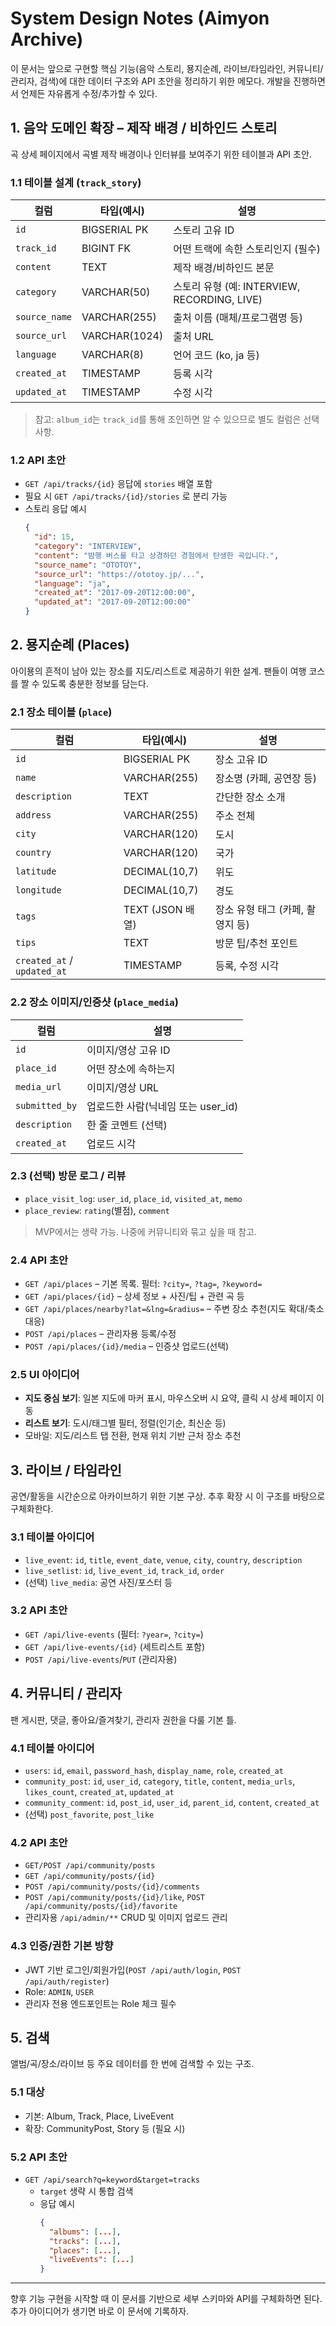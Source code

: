 ﻿# System Design Notes (Aimyon Archive)

이 문서는 앞으로 구현할 핵심 기능(음악 스토리, 묭지순례, 라이브/타임라인, 커뮤니티/관리자, 검색)에 대한 데이터 구조와 API 초안을 정리하기 위한 메모다. 개발을 진행하면서 언제든 자유롭게 수정/추가할 수 있다.

## 1. 음악 도메인 확장 – 제작 배경 / 비하인드 스토리

곡 상세 페이지에서 곡별 제작 배경이나 인터뷰를 보여주기 위한 테이블과 API 초안.

### 1.1 테이블 설계 (`track_story`)
| 컬럼 | 타입(예시) | 설명 |
|------|-----------|------|
| `id` | BIGSERIAL PK | 스토리 고유 ID |
| `track_id` | BIGINT FK | 어떤 트랙에 속한 스토리인지 (필수) |
| `content` | TEXT | 제작 배경/비하인드 본문 |
| `category` | VARCHAR(50) | 스토리 유형 (예: INTERVIEW, RECORDING, LIVE) |
| `source_name` | VARCHAR(255) | 출처 이름 (매체/프로그램명 등) |
| `source_url` | VARCHAR(1024) | 출처 URL |
| `language` | VARCHAR(8) | 언어 코드 (ko, ja 등) |
| `created_at` | TIMESTAMP | 등록 시각 |
| `updated_at` | TIMESTAMP | 수정 시각 |

> 참고: `album_id`는 `track_id`를 통해 조인하면 알 수 있으므로 별도 컬럼은 선택 사항.

### 1.2 API 초안
- `GET /api/tracks/{id}` 응답에 `stories` 배열 포함
- 필요 시 `GET /api/tracks/{id}/stories` 로 분리 가능
- 스토리 응답 예시
  ```json
  {
    "id": 15,
    "category": "INTERVIEW",
    "content": "밤행 버스를 타고 상경하던 경험에서 탄생한 곡입니다.",
    "source_name": "OTOTOY",
    "source_url": "https://ototoy.jp/...",
    "language": "ja",
    "created_at": "2017-09-20T12:00:00",
    "updated_at": "2017-09-20T12:00:00"
  }
  ```

## 2. 묭지순례 (Places)

아이묭의 흔적이 남아 있는 장소를 지도/리스트로 제공하기 위한 설계. 팬들이 여행 코스를 짤 수 있도록 충분한 정보를 담는다.

### 2.1 장소 테이블 (`place`)
| 컬럼 | 타입(예시) | 설명 |
|------|-----------|------|
| `id` | BIGSERIAL PK | 장소 고유 ID |
| `name` | VARCHAR(255) | 장소명 (카페, 공연장 등) |
| `description` | TEXT | 간단한 장소 소개 |
| `address` | VARCHAR(255) | 주소 전체 |
| `city` | VARCHAR(120) | 도시 |
| `country` | VARCHAR(120) | 국가 |
| `latitude` | DECIMAL(10,7) | 위도 |
| `longitude` | DECIMAL(10,7) | 경도 |
| `tags` | TEXT (JSON 배열) | 장소 유형 태그 (카페, 촬영지 등) |
| `tips` | TEXT | 방문 팁/추천 포인트 |
| `created_at` / `updated_at` | TIMESTAMP | 등록, 수정 시각 |

### 2.2 장소 이미지/인증샷 (`place_media`)
| 컬럼 | 설명 |
|------|------|
| `id` | 이미지/영상 고유 ID |
| `place_id` | 어떤 장소에 속하는지 |
| `media_url` | 이미지/영상 URL |
| `submitted_by` | 업로드한 사람(닉네임 또는 user_id) |
| `description` | 한 줄 코멘트 (선택) |
| `created_at` | 업로드 시각 |

### 2.3 (선택) 방문 로그 / 리뷰
- `place_visit_log`: `user_id`, `place_id`, `visited_at`, `memo`
- `place_review`: `rating`(별점), `comment`
> MVP에서는 생략 가능. 나중에 커뮤니티와 묶고 싶을 때 참고.

### 2.4 API 초안
- `GET /api/places` – 기본 목록. 필터: `?city=`, `?tag=`, `?keyword=`
- `GET /api/places/{id}` – 상세 정보 + 사진/팁 + 관련 곡 등
- `GET /api/places/nearby?lat=&lng=&radius=` – 주변 장소 추천(지도 확대/축소 대응)
- `POST /api/places` – 관리자용 등록/수정
- `POST /api/places/{id}/media` – 인증샷 업로드(선택)

### 2.5 UI 아이디어
- **지도 중심 보기**: 일본 지도에 마커 표시, 마우스오버 시 요약, 클릭 시 상세 페이지 이동
- **리스트 보기**: 도시/태그별 필터, 정렬(인기순, 최신순 등)
- 모바일: 지도/리스트 탭 전환, 현재 위치 기반 근처 장소 추천

## 3. 라이브 / 타임라인

공연/활동을 시간순으로 아카이브하기 위한 기본 구상. 추후 확장 시 이 구조를 바탕으로 구체화한다.

### 3.1 테이블 아이디어
- `live_event`: `id`, `title`, `event_date`, `venue`, `city`, `country`, `description`
- `live_setlist`: `id`, `live_event_id`, `track_id`, `order`
- (선택) `live_media`: 공연 사진/포스터 등

### 3.2 API 초안
- `GET /api/live-events` (필터: `?year=`, `?city=`)
- `GET /api/live-events/{id}` (세트리스트 포함)
- `POST /api/live-events`/`PUT` (관리자용)

## 4. 커뮤니티 / 관리자

팬 게시판, 댓글, 좋아요/즐겨찾기, 관리자 권한을 다룰 기본 틀.

### 4.1 테이블 아이디어
- `users`: `id`, `email`, `password_hash`, `display_name`, `role`, `created_at`
- `community_post`: `id`, `user_id`, `category`, `title`, `content`, `media_urls`, `likes_count`, `created_at`, `updated_at`
- `community_comment`: `id`, `post_id`, `user_id`, `parent_id`, `content`, `created_at`
- (선택) `post_favorite`, `post_like`

### 4.2 API 초안
- `GET/POST /api/community/posts`
- `GET /api/community/posts/{id}`
- `POST /api/community/posts/{id}/comments`
- `POST /api/community/posts/{id}/like`, `POST /api/community/posts/{id}/favorite`
- 관리자용 `/api/admin/**` CRUD 및 이미지 업로드 관리

### 4.3 인증/권한 기본 방향
- JWT 기반 로그인/회원가입(`POST /api/auth/login`, `POST /api/auth/register`)
- Role: `ADMIN`, `USER`
- 관리자 전용 엔드포인트는 Role 체크 필수

## 5. 검색

앨범/곡/장소/라이브 등 주요 데이터를 한 번에 검색할 수 있는 구조.

### 5.1 대상
- 기본: Album, Track, Place, LiveEvent
- 확장: CommunityPost, Story 등 (필요 시)

### 5.2 API 초안
- `GET /api/search?q=keyword&target=tracks`
  - `target` 생략 시 통합 검색
  - 응답 예시
    ```json
    {
      "albums": [...],
      "tracks": [...],
      "places": [...],
      "liveEvents": [...]
    }
    ```

---
향후 기능 구현을 시작할 때 이 문서를 기반으로 세부 스키마와 API를 구체화하면 된다. 추가 아이디어가 생기면 바로 이 문서에 기록하자.

